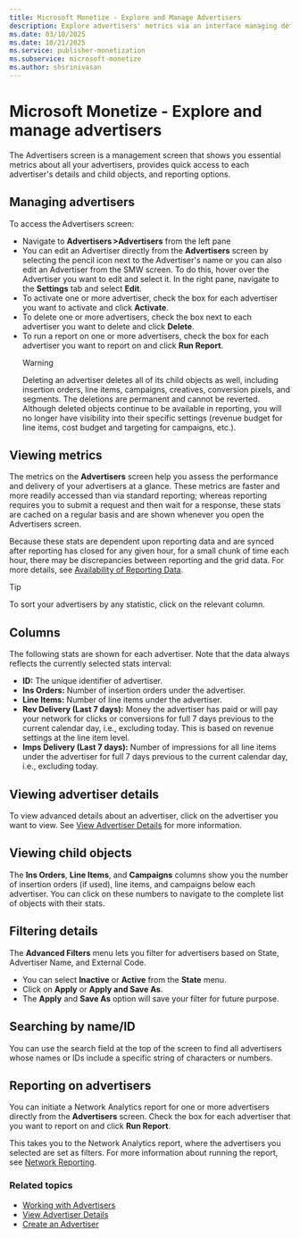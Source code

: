 ```yaml
---
title: Microsoft Monetize - Explore and Manage Advertisers
description: Explore advertisers' metrics via an interface managing details, child objects, and reporting options efficiently.
ms.date: 03/10/2025
ms.date: 10/21/2025
ms.service: publisher-monetization
ms.subservice: microsoft-monetize
ms.author: shsrinivasan
---
```


# Microsoft Monetize - Explore and manage advertisers

The Advertisers screen is a management screen that shows you essential metrics about all your advertisers, provides quick access to each advertiser's details and child objects, and reporting options.


## Managing advertisers
To access the Advertisers screen: 
- Navigate to **Advertisers >Advertisers** from the left pane  
- You can edit an Advertiser directly from the **Advertisers** screen by selecting the pencil icon next to the Advertiser's name or you can also edit an Advertiser from the SMW screen. To do this, hover over the Advertiser you want to edit and select it. In the right pane, navigate to the **Settings** tab and select **Edit**. 
- To activate one or more advertiser, check the box for each advertiser you want to activate and click **Activate**.
- To delete one or more advertisers, check the box next to each advertiser you want to delete and click **Delete**.
- To run a report on one or more advertisers, check the box for each advertiser you want to report on and click **Run Report**.
  > [!WARNING]
  > Deleting an advertiser deletes all of its child objects as well, including insertion orders, line items, campaigns, creatives, conversion pixels, and segments. The deletions are permanent and cannot be reverted. Although deleted objects continue to be available in reporting, you will no longer have visibility into their specific settings (revenue budget for line items, cost budget and targeting for campaigns, etc.).

## Viewing metrics

The metrics on the **Advertisers** screen help you assess the performance and delivery of your advertisers at a glance. These metrics are faster and more readily accessed than via standard reporting; whereas reporting requires you to submit a request and then wait for a response, these stats are cached on a regular basis and are shown whenever you open the Advertisers screen.

Because these stats are dependent upon reporting data and are synced after reporting has closed for any given hour, for a small chunk of time each hour, there may be discrepancies between reporting and the grid data. For more details, see [Availability of Reporting Data](availability-of-reporting-data.md).

> [!TIP]
> To sort your advertisers by any statistic, click on the relevant column.

## Columns

The following stats are shown for each advertiser. Note that the data always reflects the currently selected stats interval:

- **ID:** The unique identifier of advertiser.
- **Ins Orders:** Number of insertion orders under the advertiser.
- **Line Items:** Number of line items under the advertiser.
- **Rev Delivery (Last 7 days):** Money the advertiser has paid or will pay your network for clicks or conversions for full 7 days previous to the current calendar day, i.e., excluding today. This is based on revenue settings at the line item level.
- **Imps Delivery (Last 7 days):** Number of impressions for all line items under the advertiser for full 7 days previous to the current calendar day, i.e., excluding today.

<!--
**Viewability Rate IAB (Last 7 days)**  
  The percentage of impressions that were viewable out of the total number of impressions measured for IAB viewability for full 7 days previous to the current calendar day, i.e., excluding today.
**Viewability Rate Custom (Last 7 days)**  
  The percentage of impressions that were viewable out of the total number of impressions measured for viewability for full 7 days previous to the current calendar day, i.e., excluding today.
**CTR** (Click-Through-Rate) **(Last 7 days)**  
  Number of clicks divided by total impressions served for all campaigns under the advertiser for full 7 days previous to the current calendar day, i.e., excluding today.
**Campaigns**  
  Number of campaigns under the advertiser.
**Deal Revenue**  
  The total lifetime revenue from deals. -->

## Viewing advertiser details

To view advanced details about an advertiser, click on the advertiser you want to view. See [View Advertiser Details](view-advertiser-details.md) for more information.

## Viewing child objects

The **Ins Orders**, **Line Items**, and **Campaigns** columns show you the number of insertion orders (if used), line items, and campaigns below each advertiser. You can click on these numbers to navigate to the complete list of objects with their stats.

## Filtering details

The **Advanced Filters** menu lets you filter for advertisers based on State, Advertiser Name, and External Code. 
- You can select **Inactive** or **Active** from the **State** menu. 
- Click on **Apply** or **Apply and Save As**. 
- The **Apply** and **Save As** option will save your filter for future purpose. 
<!-- You can also select **Active filter** from **Select a Setting** menu, so only active advertisers are listed. Note that inactive advertisers are shown with names, IDs, and stats in italics.-->

## Searching by name/ID

You can use the search field at the top of the screen to find all advertisers whose names or IDs include a specific string of characters or numbers.

## Reporting on advertisers

You can initiate a Network Analytics report for one or more advertisers directly from the **Advertisers** screen. Check the box for each advertiser that you want to report on and click **Run Report**.

This takes you to the Network Analytics report, where the advertisers you selected are set as filters. For more information about running the report, see [Network Reporting](network-reporting.md).

### Related topics

- [Working with Advertisers](working-with-advertisers.md)
- [View Advertiser Details](view-advertiser-details.md)
- [Create an Advertiser](create-an-advertiser.md)
